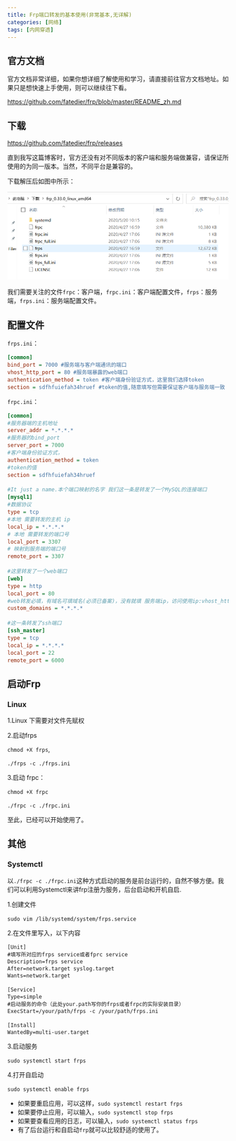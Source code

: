 ```yaml
---
title: Frp端口转发的基本使用(非常基本,无详解)
categories: [网络]
tags: [内网穿透]
---
```


## 官方文档

官方文档非常详细，如果你想详细了解使用和学习，请直接前往官方文档地址。如果只是想快速上手使用，则可以继续往下看。

<a href="https://github.com/fatedier/frp/blob/master/README_zh.md" target="blank">https://github.com/fatedier/frp/blob/master/README_zh.md</a>

## 下载

<a href="https://github.com/fatedier/frp/releases" target="blank">https://github.com/fatedier/frp/releases</a>

直到我写这篇博客时，官方还没有对不同版本的客户端和服务端做兼容，请保证所使用的为同一版本。当然，不同平台是兼容的。

下载解压后如图中所示：

![avatar](picture\feffeuyft24df.png)

我们需要关注的文件`frpc`：客户端，`frpc.ini`：客户端配置文件，`frps`：服务端，`frps.ini`：服务端配置文件。

## 配置文件

`frps.ini`：

```ini
[common]
bind_port = 7000 #服务端与客户端通讯的端口
vhost_http_port = 80 #服务端暴露的web端口
authentication_method = token #客户端身份验证方式，这里我们选择token
section = sdfhfuiefah34hruef #token的值,随意填写但需要保证客户端与服务端一致

```

`frpc.ini`：

```ini
[common]
#服务器端的主机地址
server_addr = *.*.*.*
#服务器的bind_port
server_port = 7000 
#客户端身份验证方式，
authentication_method = token
#token的值
section = sdfhfuiefah34hruef 

#It just a name.本个端口映射的名字 我们这一条是转发了一个MySQL的连接端口
[mysql1] 
#数据协议
type = tcp 
#本地 需要转发的主机 ip
local_ip = *.*.*.* 
# 本地 需要转发的端口号
local_port = 3307 
# 映射到服务端的端口号
remote_port = 3307 

#这里转发了一个web端口
[web] 
type = http
local_port = 80
#web转发必填，有域名可填域名(必须已备案)，没有就填 服务端ip，访问使用ip:vhost_http_port
custom_domains = *.*.*.*

#这一条转发了ssh端口
[ssh_master] 
type = tcp
local_ip = *.*.*.*
local_port = 22
remote_port = 6000
```



## 启动Frp

### Linux

1.Linux 下需要对文件先赋权

2.启动frps

`chmod +X frps`,

`./frps -c ./frps.ini`

3.启动 frpc：

`chmod +X frpc`

`./frpc -c ./frpc.ini`



至此，已经可以开始使用了。

## 其他

### Systemctl

以`./frpc -c ./frpc.ini`这种方式启动的服务是前台运行的，自然不够方便。我们可以利用Systemctl来讲frp注册为服务，后台启动和开机自启.

1.创建文件

`sudo vim /lib/systemd/system/frps.service`

2.在文件里写入，以下内容

```
[Unit]
#填写所对应的frps service或者fprc service
Description=frps service 
After=network.target syslog.target
Wants=network.target

[Service]
Type=simple
#启动服务的命令（此处your.path写你的frps或者frpc的实际安装目录）
ExecStart=/your/path/frps -c /your/path/frps.ini

[Install]
WantedBy=multi-user.target
```

3.启动服务

`sudo systemctl start frps`

4.打开自启动

`sudo systemctl enable frps`

- 如果要重启应用，可以这样，`sudo systemctl restart frps`
- 如果要停止应用，可以输入，`sudo systemctl stop frps`
- 如果要查看应用的日志，可以输入，`sudo systemctl status frps`
- 有了后台运行和自启动`frp`就可以比较舒适的使用了。